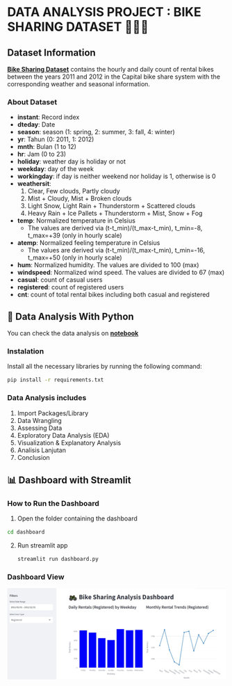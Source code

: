 # DATA ANALYSIS PROJECT : BIKE SHARING DATASET 🚴🏻‍♀️

## Dataset Information
[**Bike Sharing Dataset**](https://www.kaggle.com/datasets/lakshmi25npathi/bike-sharing-dataset) contains the hourly and daily count of rental bikes between the years 2011 and 2012 in the Capital bike share system with the corresponding weather and seasonal information.

### About Dataset
- **instant**: Record index  
- **dteday**: Date  
- **season**: season (1: spring, 2: summer, 3: fall, 4: winter)  
- **yr**: Tahun (0: 2011, 1: 2012)  
- **mnth**: Bulan (1 to 12)  
- **hr**: Jam (0 to 23)  
- **holiday**: weather day is holiday or not
- **weekday**: day of the week
- **workingday**: if day is neither weekend nor holiday is 1, otherwise is 0
- **weathersit**:  
  1. Clear, Few clouds, Partly cloudy  
  2. Mist + Cloudy, Mist + Broken clouds  
  3. Light Snow, Light Rain + Thunderstorm + Scattered clouds  
  4. Heavy Rain + Ice Pallets + Thunderstorm + Mist, Snow + Fog  
- **temp**: Normalized temperature in Celsius
  - The values are derived via (t-t_min)/(t_max-t_min), t_min=-8, t_max=+39 (only in hourly scale)
- **atemp**: Normalized feeling temperature in Celsius
  - The values are derived via (t-t_min)/(t_max-t_min), t_min=-16, t_max=+50 (only in hourly scale)
- **hum**: Normalized humidity. The values are divided to 100 (max)
- **windspeed**: Normalized wind speed. The values are divided to 67 (max)
- **casual**: count of casual users
- **registered**: count of registered users 
- **cnt**: count of total rental bikes including both casual and registered


## 📝 Data Analysis With Python
You can check the data analysis on [**notebook**](https://github.com/srinamira/Projek-Analisis-Data/blob/main/submission/notebook.ipynb)

### Instalation
Install all the necessary libraries by running the following command:
   ```bash
   pip install -r requirements.txt
   ```

### Data Analysis includes
1. Import Packages/Library
2. Data Wrangling
3. Assessing Data
4. Exploratory Data Analysis (EDA)
5. Visualization & Explanatory Analysis
6. Analisis Lanjutan
7. Conclusion


## 📊 Dashboard with Streamlit
### How to Run the Dashboard
1.  Open the folder containing the dashboard
   ```bash
   cd dashboard
   ```
2. Run streamlit app
   ```bash
   streamlit run dashboard.py
   ```
### Dashboard View
![Halaman1](https://github.com/srinamira/Projek-Analisis-Data/blob/main/submission/image/Dashboard.jpeg)
